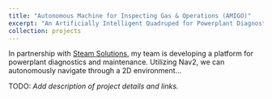 ```yaml
---
title: "Autonomous Machine for Inspecting Gas & Operations (AMIGO)"
excerpt: "An Artificially Intelligent Quadruped for Powerplant Diagnostics <br/><br/><img src='/images/amigo_logo.png'>"
collection: projects
---
```


In partnership with [Steam Solutions](https://www.steamsolutions.com/), my team is developing a platform for powerplant diagnostics and maintenance. Utilizing Nav2, we can autonomously navigate through a 2D environment...

TODO: *Add description of project details and links.*
